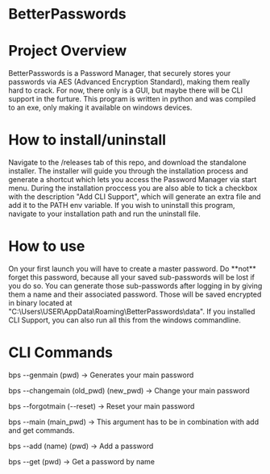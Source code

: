 # BetterPasswords
<h1>Project Overview</h1>

BetterPasswords is a Password Manager, that securely stores your passwords via AES (Advanced Encryption Standard), making them really hard to crack. For now, there only is a GUI, but maybe there will be CLI support in the furture.
This program is written in python and was compiled to an exe, only making it available on windows devices.

<h1>How to install/uninstall</h1>
Navigate to the /releases tab of this repo, and download the standalone installer. The installer will guide you through the installation process and generate a shortcut which lets you access the Password Manager via start menu. During the installation proccess you are also able to tick a checkbox with the description "Add CLI Support", which will generate an extra file and add it to the PATH env variable. If you wish to uninstall this program, navigate to your installation path and run the uninstall file.

<h1>How to use</h1>
On your first launch you will have to create a master password. Do **not** forget this password, because all your saved sub-passwords will be lost if you do so. You can generate those sub-passwords after logging in by giving them a name and their associated password. Those will be saved encrypted in binary located at "C:\Users\USER\AppData\Roaming\BetterPasswords\data".
If you installed CLI Support, you can also run all this from the windows commandline.

<h1>CLI Commands</h1>
bps --genmain (pwd) -> Generates your main password

bps --changemain (old_pwd) (new_pwd) -> Change your main password

bps --forgotmain (--reset) -> Reset your main password

bps --main (main_pwd) -> This argument has to be in combination with add and get commands.

bps --add (name) (pwd) -> Add a password

bps --get (pwd) -> Get a password by name